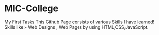 # MIC-College
My First Tasks
This Github Page consists of various Skills I have learned!
Skills like:-
Web Designs , Web Pages by using HTML,CSS,JavaScript.
